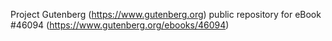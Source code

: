 Project Gutenberg (https://www.gutenberg.org) public repository for eBook #46094 (https://www.gutenberg.org/ebooks/46094)
